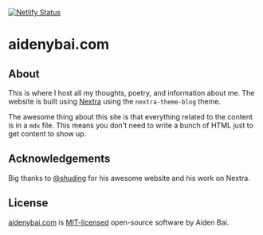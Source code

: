 [![Netlify Status](https://api.netlify.com/api/v1/badges/21f4e1b1-34eb-44a9-998e-d494b4e77580/deploy-status)](https://app.netlify.com/sites/aidenybai-site/deploys)

# aidenybai.com

## About

This is where I host all my thoughts, poetry, and information about me. The website is built using [Nextra](https://nextra.vercel.app/) using the `nextra-theme-blog` theme.

The awesome thing about this site is that everything related to the content is in a `mdx` file. This means you don't need to write a bunch of HTML just to get content to show up.

## Acknowledgements

Big thanks to [@shuding](https://shud.in) for his awesome website and his work on Nextra.

## License

[aidenybai.com](https://aidenybai.com) is [MIT-licensed](LICENSE) open-source software by Aiden Bai.
